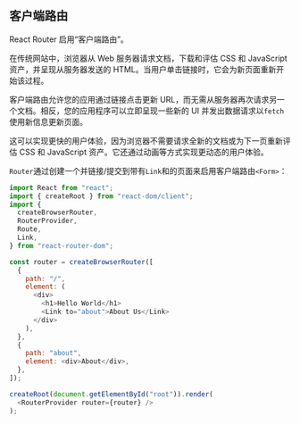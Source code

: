 ## 客户端路由

React Router 启用“客户端路由”。

在传统网站中，浏览器从 Web 服务器请求文档，下载和评估 CSS 和 JavaScript 资产，并呈现从服务器发送的 HTML。当用户单击链接时，它会为新页面重新开始该过程。

客户端路由允许您的应用通过链接点击更新 URL，而无需从服务器再次请求另一个文档。相反，您的应用程序可以立即呈现一些新的 UI 并发出数据请求以`fetch`使用新信息更新页面。

这可以实现更快的用户体验，因为浏览器不需要请求全新的文档或为下一页重新评估 CSS 和 JavaScript 资产。它还通过动画等方式实现更动态的用户体验。

`Router`通过创建一个并链接/提交到带有`Link`和的页面来启用客户端路由`<Form>`：

```javascript
import React from "react";
import { createRoot } from "react-dom/client";
import {
  createBrowserRouter,
  RouterProvider,
  Route,
  Link,
} from "react-router-dom";

const router = createBrowserRouter([
  {
    path: "/",
    element: (
      <div>
        <h1>Hello World</h1>
        <Link to="about">About Us</Link>
      </div>
    ),
  },
  {
    path: "about",
    element: <div>About</div>,
  },
]);

createRoot(document.getElementById("root")).render(
  <RouterProvider router={router} />
);

```

